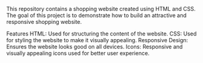 This repository contains a shopping website created using HTML and CSS. The goal of this project is to demonstrate how to build an attractive and responsive shopping website.

Features
HTML: Used for structuring the content of the website.
CSS: Used for styling the website to make it visually appealing.
Responsive Design: Ensures the website looks good on all devices.
Icons: Responsive and visually appealing icons used for better user experience.
